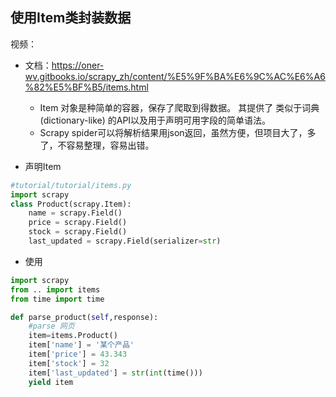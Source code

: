 ## 使用Item类封装数据

视频：

- 文档：https://oner-wv.gitbooks.io/scrapy_zh/content/%E5%9F%BA%E6%9C%AC%E6%A6%82%E5%BF%B5/items.html
    - Item 对象是种简单的容器，保存了爬取到得数据。 其提供了 类似于词典(dictionary-like) 的API以及用于声明可用字段的简单语法。
    - Scrapy spider可以将解析结果用json返回，虽然方便，但项目大了，多了，不容易整理，容易出错。 

- 声明Item
```python
#tutorial/tutorial/items.py
import scrapy
class Product(scrapy.Item):
    name = scrapy.Field()
    price = scrapy.Field()
    stock = scrapy.Field()
    last_updated = scrapy.Field(serializer=str)
```
- 使用
```python
import scrapy
from .. import items
from time import time

def parse_product(self,response):
    #parse 网页
    item=items.Product()
    item['name'] = '某个产品'
    item['price'] = 43.343
    item['stock'] = 32
    item['last_updated'] = str(int(time()))
    yield item
```